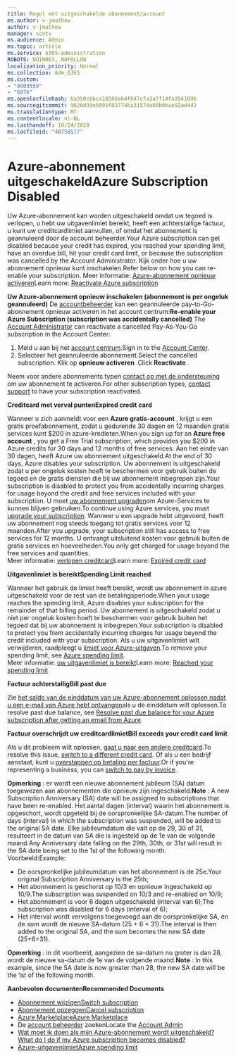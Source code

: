 ```yaml
---
title: Regel met uitgeschakelde abonnement/account
ms.author: v-jmathew
author: v-jmathew
manager: scotv
ms.audience: Admin
ms.topic: article
ms.service: o365-administration
ROBOTS: NOINDEX, NOFOLLOW
localization_priority: Normal
ms.collection: Adm_O365
ms.custom:
- "9003559"
- "6676"
ms.openlocfilehash: 6a350c6bca18306e64f647cfa3a7f14fa204109b
ms.sourcegitcommit: 9626d39e5891f83774ba31574a00b0bae92ad442
ms.translationtype: MT
ms.contentlocale: nl-NL
ms.lasthandoff: 10/24/2020
ms.locfileid: "48758577"
---
```

# <a name="azure-subscription-disabled"></a><span data-ttu-id="0429d-102">Azure-abonnement uitgeschakeld</span><span class="sxs-lookup"><span data-stu-id="0429d-102">Azure Subscription Disabled</span></span>

<span data-ttu-id="0429d-103">Uw Azure-abonnement kan worden uitgeschakeld omdat uw tegoed is verlopen, u hebt uw uitgavenlimiet bereikt, heeft een achterstallige factuur, u kunt uw creditcardlimiet aanvullen, of omdat het abonnement is geannuleerd door de account beheerder.</span><span class="sxs-lookup"><span data-stu-id="0429d-103">Your Azure subscription can get disabled because your credit has expired, you reached your spending limit, have an overdue bill, hit your credit card limit, or because the subscription was cancelled by the Account Administrator.</span></span> <span data-ttu-id="0429d-104">Kijk onder hoe u uw abonnement opnieuw kunt inschakelen.</span><span class="sxs-lookup"><span data-stu-id="0429d-104">Refer below on how you can re-enable your subscription.</span></span> <span data-ttu-id="0429d-105">Meer informatie: [Azure-abonnement opnieuw activeren](https://docs.microsoft.com/azure/billing/billing-subscription-become-disable?WT.mc_id=Portal-Microsoft_Azure_Support)</span><span class="sxs-lookup"><span data-stu-id="0429d-105">Learn more: [Reactivate Azure subscription](https://docs.microsoft.com/azure/billing/billing-subscription-become-disable?WT.mc_id=Portal-Microsoft_Azure_Support)</span></span>

<span data-ttu-id="0429d-106">**Uw Azure-abonnement opnieuw inschakelen (abonnement is per ongeluk geannuleerd)** De [accountbeheerder](https://docs.microsoft.com/azure/billing/billing-subscription-transfer?WT.mc_id=Portal-Microsoft_Azure_Support#whoisaa) kan een geannuleerde pay-to-Go-abonnement opnieuw activeren in het account centrum:</span><span class="sxs-lookup"><span data-stu-id="0429d-106">**Re-enable your Azure Subscription (subscription was accidentally cancelled)** The [Account Administrator](https://docs.microsoft.com/azure/billing/billing-subscription-transfer?WT.mc_id=Portal-Microsoft_Azure_Support#whoisaa) can reactivate a cancelled Pay-As-You-Go subscription in the Account Center:</span></span>

1. <span data-ttu-id="0429d-107">Meld u aan bij het [account centrum](https://account.windowsazure.com/Subscriptions).</span><span class="sxs-lookup"><span data-stu-id="0429d-107">Sign in to the [Account Center](https://account.windowsazure.com/Subscriptions).</span></span>
2. <span data-ttu-id="0429d-108">Selecteer het geannuleerde abonnement.</span><span class="sxs-lookup"><span data-stu-id="0429d-108">Select the cancelled subscription.</span></span> <span data-ttu-id="0429d-109">Klik op **opnieuw activeren** .</span><span class="sxs-lookup"><span data-stu-id="0429d-109">Click **Reactivate** .</span></span>

<span data-ttu-id="0429d-110">Neem voor andere abonnements typen [contact op met de ondersteuning](https://portal.azure.com/?#blade/Microsoft_Azure_Support/HelpAndSupportBlade) om uw abonnement te activeren.</span><span class="sxs-lookup"><span data-stu-id="0429d-110">For other subscription types, [contact support](https://portal.azure.com/?#blade/Microsoft_Azure_Support/HelpAndSupportBlade) to have your subscription reactivated.</span></span>

<span data-ttu-id="0429d-111">**Creditcard met verval punten**</span><span class="sxs-lookup"><span data-stu-id="0429d-111">**Expired credit card**</span></span>

<span data-ttu-id="0429d-112">Wanneer u zich aanmeldt voor een **Azure gratis-account** , krijgt u een gratis proefabonnement, zodat u gedurende 30 dagen en 12 maanden gratis services kunt $200 in azure-kredieten.</span><span class="sxs-lookup"><span data-stu-id="0429d-112">When you sign up for an **Azure free account** , you get a Free Trial subscription, which provides you $200 in Azure credits for 30 days and 12 months of free services.</span></span> <span data-ttu-id="0429d-113">Aan het einde van 30 dagen, heeft Azure uw abonnement uitgeschakeld.</span><span class="sxs-lookup"><span data-stu-id="0429d-113">At the end of 30 days, Azure disables your subscription.</span></span> <span data-ttu-id="0429d-114">Uw abonnement is uitgeschakeld zodat u per ongeluk kosten hoeft te beschermen voor gebruik buiten de tegoed en de gratis diensten die bij uw abonnement inbegrepen zijn.</span><span class="sxs-lookup"><span data-stu-id="0429d-114">Your subscription is disabled to protect you from accidentally incurring charges for usage beyond the credit and free services included with your subscription.</span></span> <span data-ttu-id="0429d-115">U moet [uw abonnement upgraden](https://docs.microsoft.com/azure/billing/billing-upgrade-azure-subscription?WT.mc_id=Portal-Microsoft_Azure_Support)om Azure-Services te kunnen blijven gebruiken.</span><span class="sxs-lookup"><span data-stu-id="0429d-115">To continue using Azure services, you must [upgrade your subscription](https://docs.microsoft.com/azure/billing/billing-upgrade-azure-subscription?WT.mc_id=Portal-Microsoft_Azure_Support).</span></span> <span data-ttu-id="0429d-116">Wanneer u een upgrade hebt uitgevoerd, heeft uw abonnement nog steeds toegang tot gratis services voor 12 maanden.</span><span class="sxs-lookup"><span data-stu-id="0429d-116">After you upgrade, your subscription still has access to free services for 12 months.</span></span> <span data-ttu-id="0429d-117">U ontvangt uitsluitend kosten voor gebruik buiten de gratis services en hoeveelheden.</span><span class="sxs-lookup"><span data-stu-id="0429d-117">You only get charged for usage beyond the free services and quantities.</span></span>  
<span data-ttu-id="0429d-118">Meer informatie: [verlopen creditcard](https://docs.microsoft.com/azure/billing/billing-subscription-become-disable?WT.mc_id=Portal-Microsoft_Azure_Support#your-credit-is-expired)</span><span class="sxs-lookup"><span data-stu-id="0429d-118">Learn more: [Expired credit card](https://docs.microsoft.com/azure/billing/billing-subscription-become-disable?WT.mc_id=Portal-Microsoft_Azure_Support#your-credit-is-expired)</span></span>

<span data-ttu-id="0429d-119">**Uitgavenlimiet is bereikt**</span><span class="sxs-lookup"><span data-stu-id="0429d-119">**Spending Limit reached**</span></span>

<span data-ttu-id="0429d-120">Wanneer het gebruik de limiet heeft bereikt, wordt uw abonnement in azure uitgeschakeld voor de rest van de betalingsperiode.</span><span class="sxs-lookup"><span data-stu-id="0429d-120">When your usage reaches the spending limit, Azure disables your subscription for the remainder of that billing period.</span></span> <span data-ttu-id="0429d-121">Uw abonnement is uitgeschakeld zodat u niet per ongeluk kosten hoeft te beschermen voor gebruik buiten het tegoed dat bij uw abonnement is inbegrepen.</span><span class="sxs-lookup"><span data-stu-id="0429d-121">Your subscription is disabled to protect you from accidentally incurring charges for usage beyond the credit included with your subscription.</span></span> <span data-ttu-id="0429d-122">Als u uw uitgavenlimiet wilt verwijderen, raadpleegt u [limiet voor Azure-uitgaven](https://docs.microsoft.com/azure/cost-management-billing/manage/spending-limit?WT.mc_id=Portal-Microsoft_Azure_Support).</span><span class="sxs-lookup"><span data-stu-id="0429d-122">To remove your spending limit, see [Azure spending limit](https://docs.microsoft.com/azure/cost-management-billing/manage/spending-limit?WT.mc_id=Portal-Microsoft_Azure_Support).</span></span>  
<span data-ttu-id="0429d-123">Meer informatie: [uw uitgavenlimiet is bereikt](https://docs.microsoft.com/azure/cost-management-billing/manage/subscription-disabled?WT.mc_id=Portal-Microsoft_Azure_Support#you-reached-your-spending-limit)</span><span class="sxs-lookup"><span data-stu-id="0429d-123">Learn more: [Reached your spending limit](https://docs.microsoft.com/azure/cost-management-billing/manage/subscription-disabled?WT.mc_id=Portal-Microsoft_Azure_Support#you-reached-your-spending-limit)</span></span>

<span data-ttu-id="0429d-124">**Factuur achterstallig**</span><span class="sxs-lookup"><span data-stu-id="0429d-124">**Bill past due**</span></span>

<span data-ttu-id="0429d-125">Zie [het saldo van de einddatum van uw Azure-abonnement oplossen nadat u een e-mail van Azure hebt ontvangen](https://docs.microsoft.com/azure/billing/billing-azure-subscription-past-due-balance?WT.mc_id=Portal-Microsoft_Azure_Support)als u de einddatum wilt oplossen.</span><span class="sxs-lookup"><span data-stu-id="0429d-125">To resolve past due balance, see [Resolve past due balance for your Azure subscription after getting an email from Azure](https://docs.microsoft.com/azure/billing/billing-azure-subscription-past-due-balance?WT.mc_id=Portal-Microsoft_Azure_Support).</span></span>

<span data-ttu-id="0429d-126">**Factuur overschrijdt uw creditcardlimiet**</span><span class="sxs-lookup"><span data-stu-id="0429d-126">**Bill exceeds your credit card limit**</span></span>

<span data-ttu-id="0429d-127">Als u dit probleem wilt oplossen, [gaat u naar een andere creditcard](https://docs.microsoft.com/azure/billing/billing-how-to-change-credit-card?WT.mc_id=Portal-Microsoft_Azure_Support).</span><span class="sxs-lookup"><span data-stu-id="0429d-127">To resolve this issue, [switch to a different credit card](https://docs.microsoft.com/azure/billing/billing-how-to-change-credit-card?WT.mc_id=Portal-Microsoft_Azure_Support).</span></span> <span data-ttu-id="0429d-128">Of als u een bedrijf aanstaat, kunt u [overstappen op betaling per factuur](https://docs.microsoft.com/azure/billing/billing-how-to-pay-by-invoice?WT.mc_id=Portal-Microsoft_Azure_Support).</span><span class="sxs-lookup"><span data-stu-id="0429d-128">Or if you're representing a business, you can [switch to pay by invoice](https://docs.microsoft.com/azure/billing/billing-how-to-pay-by-invoice?WT.mc_id=Portal-Microsoft_Azure_Support).</span></span>

<span data-ttu-id="0429d-129">**Opmerking** : er wordt een nieuwe abonnement jubileum (SA) datum toegewezen aan abonnementen die opnieuw zijn ingeschakeld.</span><span class="sxs-lookup"><span data-stu-id="0429d-129">**Note** : A new Subscription Anniversary (SA) date will be assigned to subscriptions that have been re-enabled.</span></span> <span data-ttu-id="0429d-130">Het aantal dagen (interval) waarin het abonnement is opgeschort, wordt opgeteld bij de oorspronkelijke SA-datum.</span><span class="sxs-lookup"><span data-stu-id="0429d-130">The number of days (interval) in which the subscription was suspended, will be added to the original SA date.</span></span> <span data-ttu-id="0429d-131">Elke jubileumdatum die valt op de 29, 30 of 31, resulteert in de datum van SA die is ingesteld op de 1e van de volgende maand.</span><span class="sxs-lookup"><span data-stu-id="0429d-131">Any Anniversary date falling on the 29th, 30th, or 31st will result in the SA date being set to the 1st of the following month.</span></span>  
<span data-ttu-id="0429d-132">Voorbeeld:</span><span class="sxs-lookup"><span data-stu-id="0429d-132">Example:</span></span>

- <span data-ttu-id="0429d-133">De oorspronkelijke jubileumdatum van het abonnement is de 25e.</span><span class="sxs-lookup"><span data-stu-id="0429d-133">Your original Subscription Anniversary is the 25th;</span></span>
- <span data-ttu-id="0429d-134">Het abonnement is geschorst op 10/3 en opnieuw ingeschakeld op 10/9.</span><span class="sxs-lookup"><span data-stu-id="0429d-134">The subscription was suspended on 10/3 and re-enabled on 10/9;</span></span>
- <span data-ttu-id="0429d-135">Het abonnement is voor 6 dagen uitgeschakeld (interval van 6);</span><span class="sxs-lookup"><span data-stu-id="0429d-135">The subscription was disabled for 6 days (interval of 6);</span></span>
- <span data-ttu-id="0429d-136">Het interval wordt vervolgens toegevoegd aan de oorspronkelijke SA, en de som wordt de nieuwe SA-datum (25 + 6 = 31).</span><span class="sxs-lookup"><span data-stu-id="0429d-136">The interval is then added to the original SA, and the sum becomes the new SA date (25+6=31).</span></span> 

<span data-ttu-id="0429d-137">**Opmerking** : in dit voorbeeld, aangezien de sa-datum nu groter is dan 28, wordt de nieuwe sa-datum de 1e van de volgende maand.</span><span class="sxs-lookup"><span data-stu-id="0429d-137">**Note** : In this example, since the SA date is now greater than 28, the new SA date will be the 1st of the following month.</span></span>

<span data-ttu-id="0429d-138">**Aanbevolen documenten**</span><span class="sxs-lookup"><span data-stu-id="0429d-138">**Recommended Documents**</span></span>

- [<span data-ttu-id="0429d-139">Abonnement wijzigen</span><span class="sxs-lookup"><span data-stu-id="0429d-139">Switch subscription</span></span>](https://docs.microsoft.com/azure/billing/billing-how-to-switch-azure-offer?WT.mc_id=Portal-Microsoft_Azure_Support)  
- [<span data-ttu-id="0429d-140">Abonnement opzeggen</span><span class="sxs-lookup"><span data-stu-id="0429d-140">Cancel subscription</span></span>](https://docs.microsoft.com/azure/billing/billing-how-to-cancel-azure-subscription?WT.mc_id=Portal-Microsoft_Azure_Support)  
- [<span data-ttu-id="0429d-141">Azure Marketplace</span><span class="sxs-lookup"><span data-stu-id="0429d-141">Azure Marketplace</span></span>](https://azuremarketplace.microsoft.com/marketplace/?source=datamarket)
- <span data-ttu-id="0429d-142">De [account beheerder](https://docs.microsoft.com/azure/billing/billing-subscription-transfer?WT.mc_id=Portal-Microsoft_Azure_Support#whoisaa) zoeken</span><span class="sxs-lookup"><span data-stu-id="0429d-142">Locate the [Account Admin](https://docs.microsoft.com/azure/billing/billing-subscription-transfer?WT.mc_id=Portal-Microsoft_Azure_Support#whoisaa)</span></span>
- [<span data-ttu-id="0429d-143">Wat moet ik doen als mijn Azure-abonnement wordt uitgeschakeld?</span><span class="sxs-lookup"><span data-stu-id="0429d-143">What do I do if my Azure subscription becomes disabled?</span></span>](https://docs.microsoft.com/azure/billing/billing-subscription-become-disable/?WT.mc_id=Portal-Microsoft_Azure_Support)
- [<span data-ttu-id="0429d-144">Azure-uitgavenlimiet</span><span class="sxs-lookup"><span data-stu-id="0429d-144">Azure spending limit</span></span>](https://docs.microsoft.com/azure/cost-management-billing/manage/spending-limit?WT.mc_id=Portal-Microsoft_Azure_Support)
